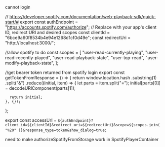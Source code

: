 cannot login 


// https://developer.spotify.com/documentation/web-playback-sdk/quick-start/#
export const authEndpoint = "https://accounts.spotify.com/authorize";
// Replace with your app's client ID, redirect URI and desired scopes
const clientId = "6bce9a60f8534b4e94e1268d1cf0d49e";
const redirectUri = "http://localhost:3000/";

//allow spotify to do
const scopes = [
  "user-read-currently-playing",
  "user-read-recently-played",
  "user-read-playback-state",
  "user-top-read",
  "user-modify-playback-state",
];

//get bearer token returned from spotify login
export const getTokenFromResponse = () => {
  return window.location.hash
    .substring(1)
    .split("&")
    .reduce((initial, item) => {
      let parts = item.split("=");
      initial[parts[0]] = decodeURIComponent(parts[1]);

      return initial;
    }, {});
};

export const accessUrl = `${authEndpoint}?client_id=${clientId}&redirect_uri=${redirectUri}&scope=${scopes.join(
  "%20"
)}&response_type=token&show_dialog=true`;


need to make authorizeSpotifyFromStorage  work in SpotifyPlayerContainer